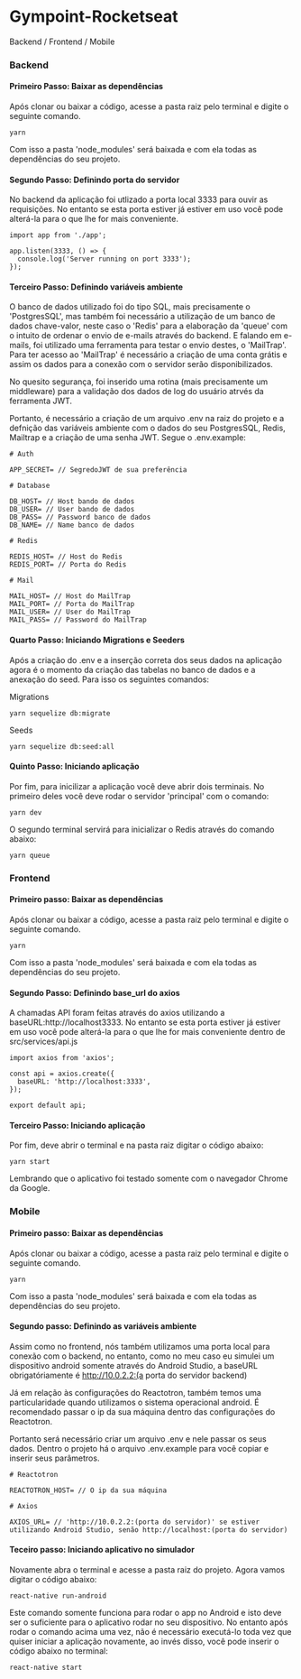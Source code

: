 # Gympoint-Rocketseat

Backend / Frontend / Mobile

<h3>Backend</h3>

<h4>Primeiro Passo: Baixar as dependências</h4>

Após clonar ou baixar a código, acesse a pasta raiz pelo terminal e digite o seguinte comando.

```
yarn
```

Com isso a pasta 'node_modules' será baixada e com ela todas as dependências do seu projeto.

<h4>Segundo Passo: Definindo porta do servidor</h4>

No backend da aplicação foi utlizado a porta local 3333 para ouvir as requisições. No entanto se esta porta estiver já estiver em uso você pode alterá-la para o que lhe for mais conveniente.

```
import app from './app';

app.listen(3333, () => {
  console.log('Server running on port 3333');
});
```

<h4>Terceiro Passo: Definindo variáveis ambiente</h4>

O banco de dados utilizado foi do tipo SQL, mais precisamente o 'PostgresSQL', mas também foi necessário a utilização de um banco de dados chave-valor, neste caso o 'Redis' para a elaboração da 'queue' com o intuito de ordenar o envio de e-mails através do backend. E falando em e-mails, foi utilizado uma ferramenta para testar o envio destes, o 'MailTrap'. Para ter acesso ao 'MailTrap' é necessário a criação de uma conta grátis e assim os dados para a conexão com o servidor serão disponibilizados.

No quesito segurança, foi inserido uma rotina (mais precisamente um middleware) para a validação dos dados de log do usuário atrvés da ferramenta JWT.

Portanto, é necessário a criação de um arquivo .env na raiz do projeto e a defnição das variáveis ambiente com o dados do seu PostgresSQL, Redis, Mailtrap e a criação de uma senha JWT. Segue o .env.example:

```
# Auth

APP_SECRET= // SegredoJWT de sua preferência

# Database

DB_HOST= // Host bando de dados
DB_USER= // User bando de dados
DB_PASS= // Password banco de dados
DB_NAME= // Name banco de dados

# Redis

REDIS_HOST= // Host do Redis
REDIS_PORT= // Porta do Redis

# Mail

MAIL_HOST= // Host do MailTrap
MAIL_PORT= // Porta do MailTrap
MAIL_USER= // User do MailTrap
MAIL_PASS= // Password do MailTrap
```

<h4>Quarto Passo: Iniciando Migrations e Seeders</h4>

Após a criação do .env e a inserção correta dos seus dados na aplicação agora é o momento da criação das tabelas no banco de dados e a anexação do seed. Para isso os seguintes comandos:

Migrations
```
yarn sequelize db:migrate
```

Seeds
```
yarn sequelize db:seed:all
```

<h4>Quinto Passo: Iniciando aplicação</h4>

Por fim, para inicilizar a aplicação você deve abrir dois terminais. No primeiro deles você deve rodar o servidor 'principal' com o comando:
```
yarn dev
```

O segundo terminal servirá para inicializar o Redis através do comando abaixo:
```
yarn queue
```

<h3>Frontend</h3>

<h4>Primeiro passo: Baixar as dependências</h4>

Após clonar ou baixar a código, acesse a pasta raiz pelo terminal e digite o seguinte comando.

```
yarn
```

Com isso a pasta 'node_modules' será baixada e com ela todas as dependências do seu projeto.

<h4>Segundo Passo: Definindo base_url do axios</h4>

A chamadas API foram feitas através do axios utilizando a baseURL:http://localhost3333. No entanto se esta porta estiver já estiver em uso você pode alterá-la para o que lhe for mais conveniente dentro de src/services/api.js

```
import axios from 'axios';

const api = axios.create({
  baseURL: 'http://localhost:3333',
});

export default api;
```

<h4>Terceiro Passo: Iniciando aplicação</h4>

Por fim, deve abrir o terminal e na pasta raiz digitar o código abaixo:
```
yarn start
```

Lembrando que o aplicativo foi testado somente com o navegador Chrome da Google.

<h3>Mobile</h3>

<h4>Primeiro passo: Baixar as dependências</h4>

Após clonar ou baixar a código, acesse a pasta raiz pelo terminal e digite o seguinte comando.

```
yarn
```

Com isso a pasta 'node_modules' será baixada e com ela todas as dependências do seu projeto.

<h4>Segundo passo: Definindo as variáveis ambiente</h4>
  
Assim como no frontend, nós também utilizamos uma porta local para conexão com o backend, no entanto, como no meu caso eu simulei um dispositivo android somente através do Android Studio, a baseURL obrigatóriamente é http://10.0.2.2:(a porta do servidor backend)

Já em relação às configurações do Reactotron, também temos uma particularidade quando utilizamos o sistema operacional android. É recomendado passar o ip da sua máquina dentro das configurações do Reactotron.

Portanto será necessário criar um arquivo .env e nele passar os seus dados. Dentro o projeto há o arquivo .env.example para você copiar e inserir seus parâmetros.

```
# Reactotron

REACTOTRON_HOST= // O ip da sua máquina

# Axios

AXIOS_URL= // 'http://10.0.2.2:(porta do servidor)' se estiver utilizando Android Studio, senão http://localhost:(porta do servidor)
```

<h4>Teceiro passo: Iniciando aplicativo no simulador</h4>
  
 Novamente abra o terminal e acesse a pasta raiz do projeto. Agora vamos digitar o código abaixo:
 
 ```
 react-native run-android
 ```
 
 Este comando somente funciona para rodar o app no Android e isto deve ser o suficiente para o aplicativo rodar no seu dispositivo. No entanto após rodar o comando acima uma vez, não é necessário executá-lo toda vez que quiser iniciar a aplicação novamente, ao invés disso, você pode inserir o código abaixo no terminal:
 
 ```
 react-native start
 ```


